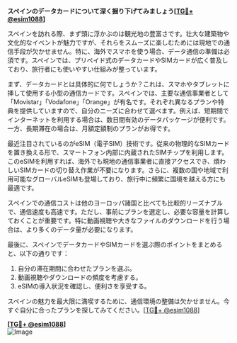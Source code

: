 **スペインのデータカードについて深く掘り下げてみましょう[[TG💪+ @esim1088](https://t.me/s/esim1088)]**

スペインを訪れる際、まず頭に浮かぶのは観光地の豊富さです。壮大な建築物や文化的なイベントが魅力ですが、それらをスムーズに楽しむためには現地での通信手段が欠かせません。特に、海外でスマホを使う場合、データ通信の準備は必須です。スペインでは、プリペイド式のデータカードやSIMカードが広く普及しており、旅行者にも使いやすい仕組みが整っています。

まず、データカードとは具体的に何でしょうか？これは、スマホやタブレットに挿して使用する小型の通信カードです。スペインでは、主要な通信事業者として「Movistar」「Vodafone」「Orange」が有名です。それぞれ異なるプランや特典を提供していますので、自分のニーズに合わせて選べます。例えば、短期間でインターネットを利用する場合は、数日間有効のデータパッケージが便利です。一方、長期滞在の場合は、月額定額制のプランがお得です。

最近注目されているのがeSIM（電子SIM）技術です。従来の物理的なSIMカードを置き換える形で、スマートフォン内部に内蔵されたSIMチップを利用します。このeSIMを利用すれば、海外でも現地の通信事業者に直接アクセスでき、煩わしいSIMカードの切り替え作業が不要になります。さらに、複数の国や地域で利用可能なグローバルeSIMも登場しており、旅行中に頻繁に国境を越える方にも最適です。

スペインでの通信コストは他のヨーロッパ諸国と比べても比較的リーズナブルで、通信速度も高速です。ただし、事前にプランを選定し、必要な容量を計算しておくことが重要です。特に動画視聴や大きなファイルのダウンロードを行う場合は、より多くのデータ量が必要になります。

最後に、スペインでデータカードやSIMカードを選ぶ際のポイントをまとめると、以下の通りです：
1. 自分の滞在期間に合わせたプランを選ぶ。
2. 動画視聴やダウンロードの頻度を考慮する。
3. eSIMの導入状況を確認し、便利さを享受する。

スペインの魅力を最大限に満喫するために、通信環境の整備は欠かせません。今すぐ自分に合ったプランを探してみてください。[[TG💪+ @esim1088](https://t.me/s/esim1088)]

**[[TG💪+ @esim1088](https://t.me/s/esim1088)]**  
![Image](https://i.postimg.cc/Y0z9fWf4/image.png)